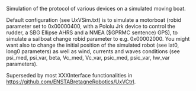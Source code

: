 Simulation of the protocol of various devices on a simulated moving boat.

Default configuration (see UxVSim.txt) is to simulate a motorboat (robid parameter set to 0x00000400, with a Pololu Jrk device to control the rudder, a SBG Ellipse AHRS and a NMEA ($GPRMC sentence) GPS), to simulate a sailboat change robid parameter to e.g. 0x00002000. You might want also to change the initial position of the simulated robot (see lat0, long0 parameters) as well as wind, currents and waves conditions (see psi_med, psi_var, beta, Vc_med, Vc_var, psic_med, psic_var, hw_var parameters).

Superseded by most XXXInterface functionalities in https://github.com/ENSTABretagneRobotics/UxVCtrl.
